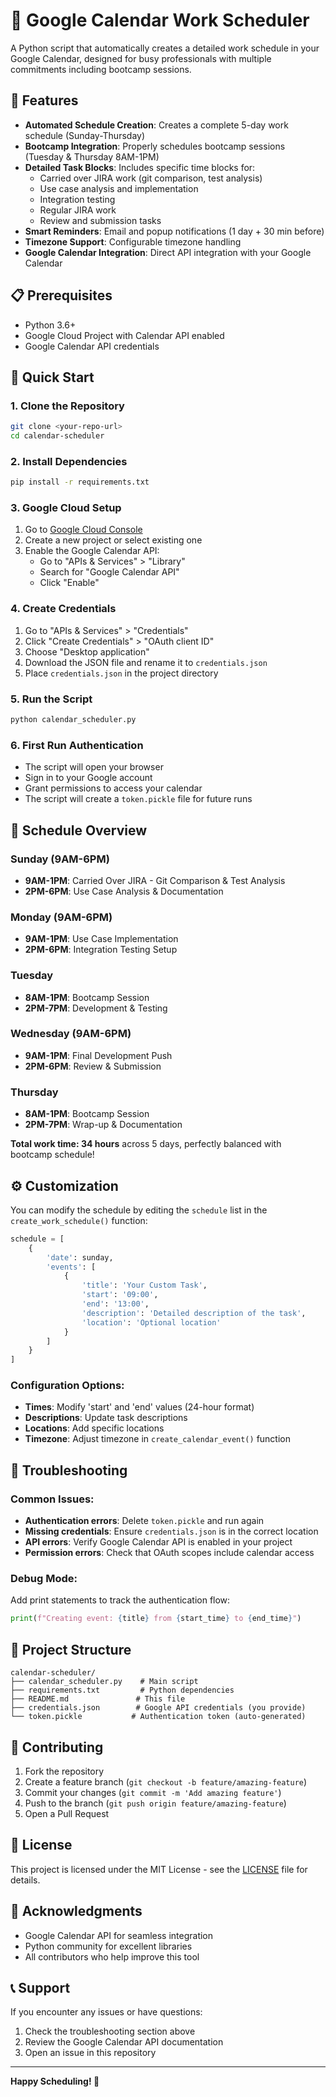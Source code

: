 # 📅 Google Calendar Work Scheduler

A Python script that automatically creates a detailed work schedule in your Google Calendar, designed for busy professionals with multiple commitments including bootcamp sessions.

## 🎯 Features

- **Automated Schedule Creation**: Creates a complete 5-day work schedule (Sunday-Thursday)
- **Bootcamp Integration**: Properly schedules bootcamp sessions (Tuesday & Thursday 8AM-1PM)
- **Detailed Task Blocks**: Includes specific time blocks for:
  - Carried over JIRA work (git comparison, test analysis)
  - Use case analysis and implementation
  - Integration testing
  - Regular JIRA work
  - Review and submission tasks
- **Smart Reminders**: Email and popup notifications (1 day + 30 min before)
- **Timezone Support**: Configurable timezone handling
- **Google Calendar Integration**: Direct API integration with your Google Calendar

## 📋 Prerequisites

- Python 3.6+
- Google Cloud Project with Calendar API enabled
- Google Calendar API credentials

## 🚀 Quick Start

### 1. Clone the Repository
```bash
git clone <your-repo-url>
cd calendar-scheduler
```

### 2. Install Dependencies
```bash
pip install -r requirements.txt
```

### 3. Google Cloud Setup
1. Go to [Google Cloud Console](https://console.cloud.google.com/)
2. Create a new project or select existing one
3. Enable the Google Calendar API:
   - Go to "APIs & Services" > "Library"
   - Search for "Google Calendar API"
   - Click "Enable"

### 4. Create Credentials
1. Go to "APIs & Services" > "Credentials"
2. Click "Create Credentials" > "OAuth client ID"
3. Choose "Desktop application"
4. Download the JSON file and rename it to `credentials.json`
5. Place `credentials.json` in the project directory

### 5. Run the Script
```bash
python calendar_scheduler.py
```

### 6. First Run Authentication
- The script will open your browser
- Sign in to your Google account
- Grant permissions to access your calendar
- The script will create a `token.pickle` file for future runs

## 📅 Schedule Overview

### **Sunday** (9AM-6PM)
- **9AM-1PM**: Carried Over JIRA - Git Comparison & Test Analysis
- **2PM-6PM**: Use Case Analysis & Documentation

### **Monday** (9AM-6PM)  
- **9AM-1PM**: Use Case Implementation
- **2PM-6PM**: Integration Testing Setup

### **Tuesday**
- **8AM-1PM**: Bootcamp Session
- **2PM-7PM**: Development & Testing

### **Wednesday** (9AM-6PM)
- **9AM-1PM**: Final Development Push  
- **2PM-6PM**: Review & Submission

### **Thursday**
- **8AM-1PM**: Bootcamp Session
- **2PM-7PM**: Wrap-up & Documentation

**Total work time: 34 hours** across 5 days, perfectly balanced with bootcamp schedule!

## ⚙️ Customization

You can modify the schedule by editing the `schedule` list in the `create_work_schedule()` function:

```python
schedule = [
    {
        'date': sunday,
        'events': [
            {
                'title': 'Your Custom Task',
                'start': '09:00',
                'end': '13:00',
                'description': 'Detailed description of the task',
                'location': 'Optional location'
            }
        ]
    }
]
```

### Configuration Options:
- **Times**: Modify 'start' and 'end' values (24-hour format)
- **Descriptions**: Update task descriptions
- **Locations**: Add specific locations
- **Timezone**: Adjust timezone in `create_calendar_event()` function

## 🔧 Troubleshooting

### Common Issues:
- **Authentication errors**: Delete `token.pickle` and run again
- **Missing credentials**: Ensure `credentials.json` is in the correct location
- **API errors**: Verify Google Calendar API is enabled in your project
- **Permission errors**: Check that OAuth scopes include calendar access

### Debug Mode:
Add print statements to track the authentication flow:
```python
print(f"Creating event: {title} from {start_time} to {end_time}")
```

## 📁 Project Structure

```
calendar-scheduler/
├── calendar_scheduler.py    # Main script
├── requirements.txt         # Python dependencies
├── README.md               # This file
├── credentials.json        # Google API credentials (you provide)
└── token.pickle           # Authentication token (auto-generated)
```

## 🤝 Contributing

1. Fork the repository
2. Create a feature branch (`git checkout -b feature/amazing-feature`)
3. Commit your changes (`git commit -m 'Add amazing feature'`)
4. Push to the branch (`git push origin feature/amazing-feature`)
5. Open a Pull Request

## 📝 License

This project is licensed under the MIT License - see the [LICENSE](LICENSE) file for details.

## 🙏 Acknowledgments

- Google Calendar API for seamless integration
- Python community for excellent libraries
- All contributors who help improve this tool

## 📞 Support

If you encounter any issues or have questions:
1. Check the troubleshooting section above
2. Review the Google Calendar API documentation
3. Open an issue in this repository

---

**Happy Scheduling! 🎉**
